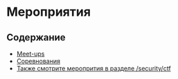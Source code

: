 # Мероприятия

## Содержание
* [Meet-ups](./meetups.md)
* [Соревнования](./challenges.md)
* [Также смотрите меропрития в разделе /security/ctf](/security/ctf.md#Мероприятия)